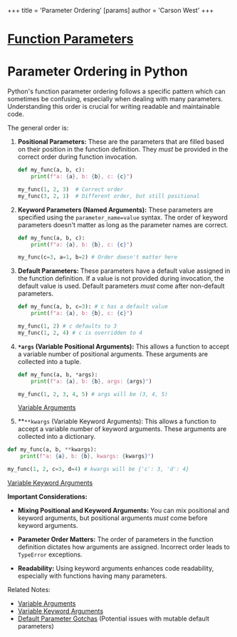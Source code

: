 +++
 title = 'Parameter Ordering'
[params]
	author = 'Carson West'
+++
# [Function Parameters](./../function-parameters/)
# Parameter Ordering in Python

Python's function parameter ordering follows a specific pattern which can sometimes be confusing, especially when dealing with many parameters. Understanding this order is crucial for writing readable and maintainable code.

The general order is:

1. **Positional Parameters:** These are the parameters that are filled based on their position in the function definition.  They *must* be provided in the correct order during function invocation.

   ```python
   def my_func(a, b, c):
       print(f"a: {a}, b: {b}, c: {c}")

   my_func(1, 2, 3)  # Correct order
   my_func(3, 2, 1)  # Different order, but still positional
   ```

2. **Keyword Parameters (Named Arguments):**  These parameters are specified using the `parameter_name=value` syntax.  The order of keyword parameters doesn't matter as long as the parameter names are correct.

   ```python
   def my_func(a, b, c):
       print(f"a: {a}, b: {b}, c: {c}")

   my_func(c=3, a=1, b=2) # Order doesn't matter here
   ```

3. **Default Parameters:** These parameters have a default value assigned in the function definition. If a value is not provided during invocation, the default value is used.  Default parameters *must* come after non-default parameters.

   ```python
   def my_func(a, b, c=3): # c has a default value
       print(f"a: {a}, b: {b}, c: {c}")

   my_func(1, 2) # c defaults to 3
   my_func(1, 2, 4) # c is overridden to 4
   ```

4. **`*args` (Variable Positional Arguments):**  This allows a function to accept a variable number of positional arguments.  These arguments are collected into a tuple.

   ```python
   def my_func(a, b, *args):
       print(f"a: {a}, b: {b}, args: {args}")

   my_func(1, 2, 3, 4, 5) # args will be (3, 4, 5)
   ```
   [Variable Arguments](./../variable-arguments/)

5.  **`**kwargs` (Variable Keyword Arguments): This allows a function to accept a variable number of keyword arguments. These arguments are collected into a dictionary.

   ```python
   def my_func(a, b, **kwargs):
       print(f"a: {a}, b: {b}, kwargs: {kwargs}")

   my_func(1, 2, c=3, d=4) # kwargs will be {'c': 3, 'd': 4}
   ```
   [Variable Keyword Arguments](./../variable-keyword-arguments/)


**Important Considerations:**

* **Mixing Positional and Keyword Arguments:** You can mix positional and keyword arguments, but positional arguments *must* come before keyword arguments.

* **Parameter Order Matters:**  The order of parameters in the function definition dictates how arguments are assigned. Incorrect order leads to `TypeError` exceptions.

* **Readability:** Using keyword arguments enhances code readability, especially with functions having many parameters.


Related Notes:
- [Variable Arguments](./../variable-arguments/)
- [Variable Keyword Arguments](./../variable-keyword-arguments/)
- [Default Parameter Gotchas](./../default-parameter-gotchas/) (Potential issues with mutable default parameters)

